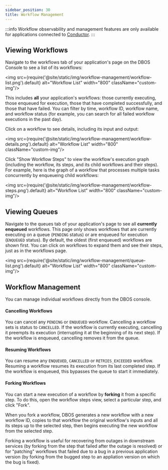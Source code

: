 ```yaml
---
sidebar_position: 30
title: Workflow Management
---
```


:::info
Workflow observability and management features are only available for applications connected to [Conductor](./conductor.md).
:::

## Viewing Workflows

Navigate to the workflows tab of your application's page on the DBOS Console to see a list of its workflows:

<img src={require('@site/static/img/workflow-management/workflow-list.png').default} alt="Workflow List" width="800" className="custom-img"/>

This includes **all** your application's workflows: those currently executing, those enqueued for execution, those that have completed successfully, and those that have failed.
You can filter by time, workflow ID, workflow name, and workflow status (for example, you can search for all failed workflow executions in the past day).

Click on a workflow to see details, including its input and output:

<img src={require('@site/static/img/workflow-management/workflow-details.png').default} alt="Workflow List" width="800" className="custom-img"/>

Click "Show Workflow Steps" to view the workflow's execution graph (including the workflow, its steps, and its child workflows and their steps).
For example, here is the graph of a workflow that processes multiple tasks concurrently by enqueueing child workflows:

<img src={require('@site/static/img/workflow-management/workflow-steps.png').default} alt="Workflow List" width="800" className="custom-img"/>

## Viewing Queues

Navigate to the queues tab of your application's page to see all **currently enqueued** workflows.
This page only shows workflows that are currently executing on a queue (`PENDING` status) or are enqueued for execution (`ENQUEUED` status).
By default, the oldest (first enqueued) workflows are shown first.
You can click on workflows to expand them and see their steps, just as in the workflows page.

<img src={require('@site/static/img/workflow-management/queue-list.png').default} alt="Workflow List" width="800" className="custom-img"/>

## Workflow Management

You can manage individual workflows directly from the DBOS console.

#### Cancelling Workflows

You can cancel any `PENDING` or `ENQUEUED` workflow.
Cancelling a workflow sets is status to `CANCELLED`.
If the workflow is currently executing, cancelling it preempts its execution (interrupting it at the beginning of its next step).
If the workflow is enqueued, cancelling removes it from the queue.

#### Resuming Workflows

You can resume any `ENQUEUED`, `CANCELLED` or `RETRIES_EXCEEDED` workflow.
Resuming a workflow resumes its execution from its last completed step.
If the workflow is enqueued, this bypasses the queue to start it immediately.

#### Forking Workflows

You can start a new execution of a workflow by **forking** it from a specific step.
To do this, open the workflow steps view, select a particular step, and click "Fork".

When you fork a workflow, DBOS generates a new workflow with a new workflow ID, copies to that workflow the original workflow's inputs and all its steps up to the selected step, then begins executing the new workflow from the selected step.

Forking a workflow is useful for recovering from outages in downstream services (by forking from the step that failed after the outage is resolved) or for "patching" workflows that failed due to a bug in a previous application version (by forking from the bugged step to an appliation version on which the bug is fixed).